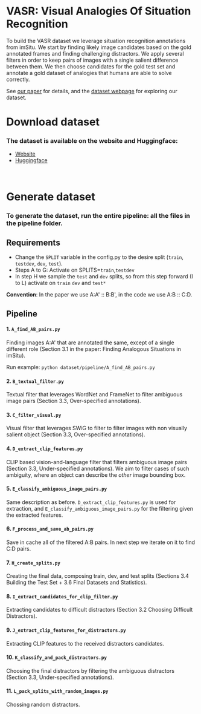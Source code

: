 # VASR: Visual Analogies Of Situation Recognition

To build the VASR dataset we leverage situation recognition annotations from imSitu. 
We start by finding likely image candidates based on the gold annotated frames and finding challenging distractors. 
We apply several filters in order to keep pairs of images with a single salient difference between them.
We then choose candidates for the gold test set and annotate a gold dataset of analogies that humans are able to solve correctly.

See [our paper](https://www.google.co.il/) for details, and the [dataset webpage](https://www.google.co.il/) for exploring our dataset.

# Download dataset

### The dataset is available on the website and Huggingface:
* [Website](https://vasr-dataset.github.io/download)
* [Huggingface](https://huggingface.co/datasets/nlphuji/vasr/tree/main)
<br/>
  <!--The following splits are available for download: Entire dataset, Silver train, Silver test, Gold train, Gold dev and Gold test.--> 


# Generate dataset

### To generate the dataset, run the entire pipeline: all the files in the pipeline folder.

## Requirements 
- Change the `SPLIT` variable in the config.py to the desire split (`train`, `testdev`, `dev`, `test`).
- Steps A to G: Activate on SPLITS=`train`,`testdev`
- In step H we sample the `test` and `dev` splits, so from this step forward (I to L) activate on `train` `dev` and `test*`

**Convention**: In the paper we use A:A' :: B:B', in the code we use A:B :: C:D. 

## Pipeline 
#### 1. `A_find_AB_pairs.py`
Finding images A:A' that are annotated the same, except of a single different role (Section 3.1 in the paper: Finding Analogous Situations in imSitu).  

Run example:
`python dataset/pipeline/A_find_AB_pairs.py`

#### 2. `B_textual_filter.py`
Textual filter that leverages WordNet and FrameNet to filter ambiguous image pairs (Section 3.3, Over-specified annotations). 

#### 3. `C_filter_visual.py`
Visual filter that leverages SWiG to filter to filter images with non visually salient object (Section 3.3, Over-specified annotations). 

#### 4. `D_extract_clip_features.py`
CLIP based vision-and-language filter that filters ambiguous image pairs (Section 3.3, Under-specified annotations). 
We aim to filter cases of such ambiguity, where an object can describe the _other_ image bounding box.

#### 5. `E_classify_ambiguous_image_pairs.py`
Same description as before. `D_extract_clip_features.py` is used for extraction, and `E_classify_ambiguous_image_pairs.py` for the filtering given the extracted features. 

#### 6. `F_process_and_save_ab_pairs.py`
Save in cache all of the filtered A:B pairs. In next step we iterate on it to find C:D pairs. 

#### 7. `H_create_splits.py` 
Creating the final data, composing train, dev, and test splits (Sections 3.4 Building the Test Set + 3.6 Final Datasets and Statistics). 

#### 8. `I_extract_candidates_for_clip_filter.py`
Extracting candidates to difficult distractors (Section 3.2 Choosing Difficult Distractors). 

#### 9. `J_extract_clip_features_for_distractors.py`
Extracting CLIP features to the received distractors candidates.

#### 10. `K_classify_and_pack_distractors.py`
Choosing the final distractors by filtering the ambiguous distractors (Section 3.3, Under-specified annotations).

#### 11. `L_pack_splits_with_random_images.py`
Chossing random distractors.
